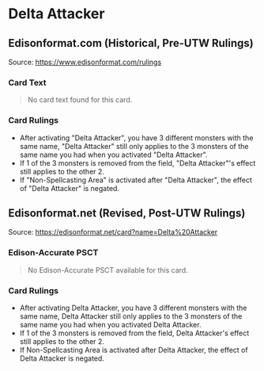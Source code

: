# Delta Attacker

## Edisonformat.com (Historical, Pre-UTW Rulings)

Source: https://www.edisonformat.com/rulings

### Card Text

> No card text found for this card.

### Card Rulings

*   After activating "Delta Attacker", you have 3 different monsters with the same name, "Delta Attacker" still only applies to the 3 monsters of the same name you had when you activated "Delta Attacker".
*   If 1 of the 3 monsters is removed from the field, "Delta Attacker"'s effect still applies to the other 2.
*   If "Non-Spellcasting Area" is activated after "Delta Attacker", the effect of "Delta Attacker" is negated.

## Edisonformat.net (Revised, Post-UTW Rulings)

Source: https://edisonformat.net/card?name=Delta%20Attacker

### Edison-Accurate PSCT

> No Edison-Accurate PSCT available for this card.

### Card Rulings

*   After activating Delta Attacker, you have 3 different monsters with the same name, Delta Attacker still only applies to the 3 monsters of the same name you had when you activated Delta Attacker.
*   If 1 of the 3 monsters is removed from the field, Delta Attacker's effect still applies to the other 2.
*   If Non-Spellcasting Area is activated after Delta Attacker, the effect of Delta Attacker is negated.
            